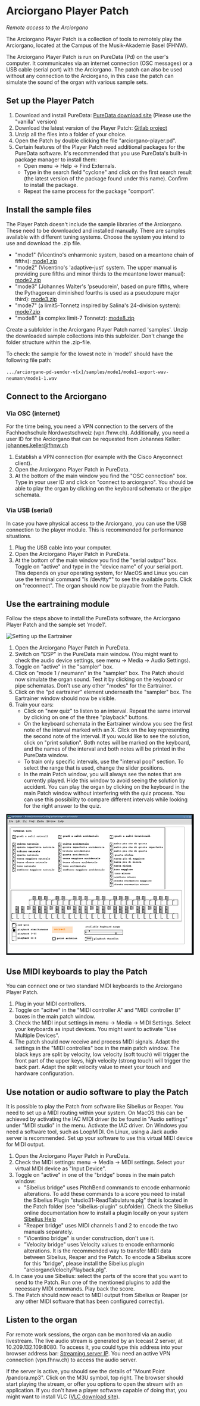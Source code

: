 # Arciorgano Player Patch
_Remote access to the Arciorgano_

The Arciorgano Player Patch is a collection of tools to remotely play
the Arciorgano, located at the Campus of the Musik-Akademie Basel
(FHNW).

The Arciorgano Player Patch is run on PureData (Pd) on the user's
computer. It communicates via an internet connection (OSC messages) or
a USB cable (serial port) with the Arciorgano. The patch can also be
used without any connection to the Arciorgano, in this case the patch
can simulate the sound of the organ with various sample sets.


## Set up the Player Patch

1. Download and install PureData: [PureData download
   site](https://puredata.info/downloads) (Please use the "vanilla"
   version)
2. Download the latest version of the Player Patch: [Gitlab
   project](https://gitlab.fhnw.ch/johannes.keller/arciorgano-pd-sender/-/releases)
3. Unzip all the files into a folder of your choice.
4. Open the Patch by double clicking the file "arciorgano-player.pd".
5. Certain features of the Player Patch need additional packages for
   the PureData software. It's recommended that you use PureData's
   built-in package manager to install them:
   - Open menu -> Help -> Find Externals.
   - Type in the search field "cyclone" and click on the first search
     result (the latest version of the package found under this
     name). Confirm to install the package.
   - Repeat the same process for the package "comport".
   
## Install the sample files

The Player Patch doesn't include the sample libraries of the
Arciorgano. These need to be downloaded and installed manually. There
are samples available with different tuning systems. Choose the system
you intend to use and download the .zip file.

- "mode1" (Vicentino's enharmonic system, based on a meantone chain of
  fifths):
  [mode1.zip](https://drive.google.com/file/d/1Rk9sq8aGRtnBpBI20V9piY4cyc1Wcq-F/view?usp=sharing)
- "mode2" (Vicentino's 'adaptive-just' system. The upper manual is
  providing pure fifths and minor thirds to the meantone lower
  manual):
  [mode2.zip](https://drive.google.com/file/d/1RwbwqGZj4EcBwztgxwGcjCKDKOUcyJKc/view?usp=sharing)
- "mode3" (Johannes Walter's 'pseudorein', based on pure fifths, where
  the Pythagorean diminished fourths is used as a pseudopure major
  third):
  [mode3.zip](https://drive.google.com/file/d/19md4GUvS_xAUaLa_51cxX_VGOw_bjDyF/view?usp=sharing)
- "mode7" (a limit5-Tonnetz inspired by Salina's 24-division system):
  [mode7.zip](https://drive.google.com/file/d/1qx5avr9LAlDW6shJgt6_xfhyKvIF8W19/view?usp=sharing)
- "mode8" (a complex limit-7 Tonnetz):
  [mode8.zip](https://drive.google.com/file/d/1afSW9_2PTBl1o_7PqfBw__OOvRECXmWS/view?usp=sharing)

Create a subfolder in the Arciorgano Player Patch named
'samples'. Unzip the downloaded sample collections into this
subfolder. Don't change the folder structure within the .zip-file.

To check: the sample for the lowest note in 'mode1' should have the
following file path:

`.../arciorgano-pd-sender-v[x]/samples/mode1/mode1-export-wav-neumann/mode1-1.wav`


## Connect to the Arciorgano

### Via OSC (internet)

For the time being, you need a VPN connection to the servers of the
Fachhochschule Nordwestschweiz (vpn.fhnw.ch). Additionally, you need a
user ID for the Arciorgano that can be requested from Johannes Keller:
johannes.keller@fhnw.ch

1. Establish a VPN connection (for example with the Cisco Anyconnect
   client).
2. Open the Arciorgano Player Patch in PureData.
3. At the bottom of the main window you find the "OSC connection"
   box. Type in your user ID and click on "connect to arciorgano". You
   should be able to play the organ by clicking on the keyboard
   schemata or the pipe schemata.


### Via USB (serial)

In case you have physical access to the Arciorgano, you can use the
USB connection to the player module. This is recommended for
performance situations.

1. Plug the USB cable into your computer.
2. Open the Arciorgano Player Patch in PureData.
3. At the bottom of the main window you find the "serial output"
   box. Toggle on "active" and type in the "device name" of your
   serial port. This depends on your operating system, for MacOS and
   Linux you can use the terminal command "ls /dev/tty*" to see the
   available ports. Click on "reconnect". The organ should now be
   playable from the Patch.


## Use the eartraining module

Follow the steps above to install the PureData software, the
Arciorgano Player Patch and the sample set 'mode1'.

![Setting up the
Eartrainer](/doc/screenshot-eartraining-preparation.png)

1. Open the Arciorgano Player Patch in PureData.
2. Switch on "DSP" in the PureData main window. (You might want to
   check the audio device settings, see menu -> Media -> Audio
   Settings).
3. Toggle on "active" in the "sampler" box.
4. Click on "mode 1 / neumann" in the "sampler" box. The Patch should
   now simulate the organ sound. Test it by clicking on the keyboard
   or pipe schematas. Don't use any other "modes" for the Eartrainer.
5. Click on the "pd eartrainer" element underneath the "sampler"
   box. The Eartrainer window should now be visible.
6. Train your ears:
   - Click on "new quiz" to listen to an interval. Repeat the same
     interval by clicking on one of the three "playback" buttons.
   - On the keyboard schemata in the Eartrainer window you see the
     first note of the interval marked with an X. Click on the key
     representing the second note of the interval. If you would like
     to see the solution, click on "print solution". Both notes will
     be marked on the keyboard, and the names of the interval and both
     notes will be printed in the PureData window.
   - To train only specific intervals, use the "interval pool"
     section. To select the range that is used, change the slider
     positions.
   - In the main Patch window, you will always see the notes that are
     currently played. Hide this window to avoid seeing the solution
     by accident. You can play the organ by clicking on the keyboard
     in the main Patch window without interfering with the quiz
     process. You can use this possibility to compare different
     intervals while looking for the right answer to the quiz.
   
![Using the Eartrainer](/doc/eartraining-window.png)

## Use MIDI keyboards to play the Patch

You can connect one or two standard MIDI keyboards to the Arciorgano
Player Patch.

1. Plug in your MIDI controllers.
2. Toggle on "acitve" in the "MIDI controller A" and "MIDI controller
   B" boxes in the main patch window.
3. Check the MIDI input settings in menu -> Media -> MIDI
   Settings. Select your keyboards as input devices. You might want to
   activate "Use Multiple Devices".
4. The patch should now receive and process MIDI signals. Adapt the
   settings in the "MIDI controlles" box in the main patch window. The
   black keys are split by velocity, low velocity (soft touch) will
   trigger the front part of the upper keys, high velocity (strong
   touch) will trigger the back part. Adapt the split velocity value
   to meet your touch and hardware configuration.



## Use notation or audio software to play the Patch

It is possible to play the Patch from software like Sibelius or
Reaper. You need to set up a MIDI routing within your system. On MacOS
this can be achieved by activating the IAC MIDI driver (to be found in
"Audio settings" under "MIDI studio" in the menu. Activate the IAC
driver. On Windows you need a software tool, such as LoopMIDI. On
Linux, using a Jack audio server is recommended. Set up your software
to use this virtual MIDI device for MIDI output.

1. Open the Arciorgano Player Patch in PureData.
2. Check the MIDI settings: menu -> Media -> MIDI settings. Select
   your virtual MIDI device as "Input Device".
3. Toggle on "active" in one of the "bridge" boxes in the main patch
   window:
   - "Sibelius bridge" uses PitchBend commands to encode enharmonic
     alterations. To add these commands to a score you need to install
     the Sibelius Plugin "studio31-ReadTabulature.plg" that is located
     in the Patch folder (see "sibelius-plugin" subfolder). Check the
     Sibelius online documentation how to install a plugin locally on
     your system [Sibelius
     Help](http://www.sibelius.com/download/plugins/index.html?help=install)
   - "Reaper bridge" uses MIDI channels 1 and 2 to encode the two
     manuals separately.
   - "Vicentino bridge" is under construction, don't use it.
   - "Velocity bridge" uses Velocity values to encode enharmonic
     alterations. It is the recommended way to transfer MIDI data
     between Sibelius, Reaper and the Patch. To encode a Sibelius
     score for this "bridge", please install the Sibelius plugin
     "arciorganoVelocityPlayback.plg".
4. In case you use Sibelius: select the parts of the score that you
   want to send to the Patch. Run one of the mentioned plugins to add
   the necessary MIDI commands. Play back the score.
5. The Patch should now react to MIDI output from Sibelius or Reaper
   (or any other MIDI software that has been configured correctly).




## Listen to the organ

For remote work sessions, the organ can be monitored via an audio
livestream. The live audio stream is generated by an Icecast 2 server,
at 10.209.132.109:8080. To access it, you could type this address into
your browser address bar: [Streaming server
IP](http://10.209.132.109:8080). You need an active VPN connection
(vpn.fhnw.ch) to access the audio server.

If the server is active, you should see the details of "Mount Point
/pandora.mp3". Click on the M3U symbol, top right. The browser should
start playing the stream, or offer you options to open the stream with
an application. If you don't have a player software capable of doing
that, you might want to install VLC ([VLC download
site](https://www.videolan.org/vlc/)).



